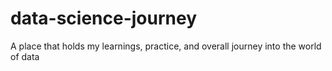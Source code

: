 # data-science-journey
A place that holds my learnings, practice, and overall journey into the world of data
